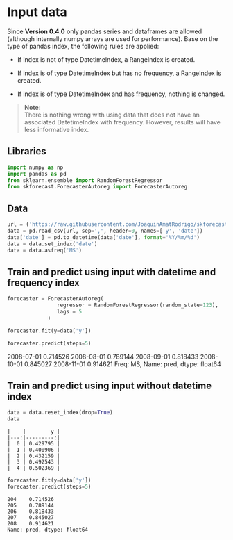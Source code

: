 # Input data

Since **Version 0.4.0** only pandas series and dataframes are allowed (although internally numpy arrays are used for performance). Base on the type of pandas index, the following rules are applied:

+ If index is not of type DatetimeIndex, a RangeIndex is created.

+ If index is of type DatetimeIndex but has no frequency, a RangeIndex is created.

+ If index is of type DatetimeIndex and has frequency, nothing is changed.

> **Note:**  
> There is nothing wrong with using data that does not have an associated DatetimeIndex with frequency. However, results will have less informative index.



## Libraries

``` python
import numpy as np
import pandas as pd
from sklearn.ensemble import RandomForestRegressor
from skforecast.ForecasterAutoreg import ForecasterAutoreg
```
## Data

``` python
url = ('https://raw.githubusercontent.com/JoaquinAmatRodrigo/skforecast/master/data/h2o.csv')
data = pd.read_csv(url, sep=',', header=0, names=['y', 'date'])
data['date'] = pd.to_datetime(data['date'], format='%Y/%m/%d')
data = data.set_index('date')
data = data.asfreq('MS')
```

## Train and predict using input with datetime and frequency index


``` python
forecaster = ForecasterAutoreg(
                regressor = RandomForestRegressor(random_state=123),
                lags = 5
             )

forecaster.fit(y=data['y'])

forecaster.predict(steps=5)
```

2008-07-01    0.714526
2008-08-01    0.789144
2008-09-01    0.818433
2008-10-01    0.845027
2008-11-01    0.914621
Freq: MS, Name: pred, dtype: float64


## Train and predict using input without datetime index


``` python
data = data.reset_index(drop=True)
data
```

```
|    |        y |
|---:|---------:|
|  0 | 0.429795 |
|  1 | 0.400906 |
|  2 | 0.432159 |
|  3 | 0.492543 |
|  4 | 0.502369 |
```


``` python
forecaster.fit(y=data['y'])
forecaster.predict(steps=5)
```

```
204    0.714526
205    0.789144
206    0.818433
207    0.845027
208    0.914621
Name: pred, dtype: float64
```

